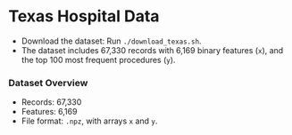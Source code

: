 # Texas Hospital Data

- Download the dataset: Run `./download_texas.sh`.
- The dataset includes 67,330 records with 6,169 binary features (`x`), and the top 100 most frequent procedures (`y`).

### Dataset Overview
- Records: 67,330
- Features: 6,169
- File format: `.npz`, with arrays `x` and `y`.
